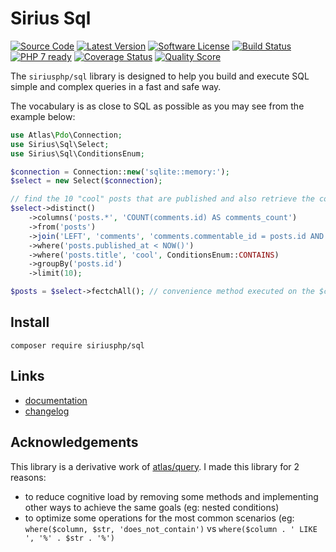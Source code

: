 # Sirius Sql

[![Source Code](http://img.shields.io/badge/source-siriusphp/sql-blue.svg?style=flat-square)](https://github.com/siriusphp/sql)
[![Latest Version](https://img.shields.io/packagist/v/siriusphp/sql.svg?style=flat-square)](https://github.com/siriusphp/sql/releases)
[![Software License](https://img.shields.io/badge/license-MIT-brightgreen.svg?style=flat-square)](https://github.com/siriusphp/sql/blob/master/LICENSE)
[![Build Status](https://img.shields.io/travis/siriusphp/sql/master.svg?style=flat-square)](https://travis-ci.org/siriusphp/sql)
[![PHP 7 ready](http://php7ready.timesplinter.ch/siriusphp/sql/master/badge.svg)](https://travis-ci.org/siriusphp/sql)
[![Coverage Status](https://img.shields.io/scrutinizer/coverage/g/siriusphp/sql.svg?style=flat-square)](https://scrutinizer-ci.com/g/siriusphp/sql/code-structure)
[![Quality Score](https://img.shields.io/scrutinizer/g/siriusphp/sql.svg?style=flat-square)](https://scrutinizer-ci.com/g/siriusphp/sql)

The `siriusphp/sql` library is designed to help you build and execute SQL simple and complex queries in a fast and safe way. 

The vocabulary is as close to SQL as possible as you may see from the example below:

```php
use Atlas\Pdo\Connection;
use Sirius\Sql\Select;
use Sirius\Sql\ConditionsEnum;

$connection = Connection::new('sqlite::memory:');
$select = new Select($connection);

// find the 10 "cool" posts that are published and also retrieve the comments count
$select->distinct()
    ->columns('posts.*', 'COUNT(comments.id) AS comments_count')
    ->from('posts')
    ->join('LEFT', 'comments', 'comments.commentable_id = posts.id AND comments.commentable_type = %s', 'posts')
    ->where('posts.published_at < NOW()')
    ->where('posts.title', 'cool', ConditionsEnum::CONTAINS)
    ->groupBy('posts.id')
    ->limit(10);

$posts = $select->fectchAll(); // convenience method executed on the $connection object
```  

## Install

``
composer require siriusphp/sql
``

## Links

- [documentation](https://www.sirius.ro/php/sirius/sql/)
- [changelog](CHANGELOG.md)


## Acknowledgements

This library is a derivative work of [atlas/query](http://atlasphp.io/cassini/query/). I made this library for 2 reasons:
- to reduce cognitive load by removing some methods and implementing other ways to achieve the same goals (eg: nested conditions)
- to optimize some operations for the most common scenarios (eg: `where($column, $str, 'does_not_contain')` vs `where($column . ' LIKE ', '%' . $str . '%')`
